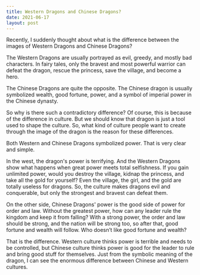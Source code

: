 ```yaml
---
title: Western Dragons and Chinese Dragons?
date: 2021-06-17
layout: post
---
```


Recently, I suddenly thought about what is the difference between the images of Western Dragons and Chinese Dragons?

The Western Dragons are usually portrayed as evil, greedy, and mostly bad characters. In fairy tales, only the bravest and most powerful warrior can defeat the dragon, rescue the princess, save the village, and become a hero.

The Chinese Dragons are quite the opposite. The Chinese dragon is usually symbolized wealth, good fortune, power, and a symbol of imperial power in the Chinese dynasty.

So why is there such a contradictory difference? Of course, this is because of the difference in culture. But we should know that dragon is just a tool used to shape the culture. So, what kind of culture people want to create through the image of the dragon is the reason for these differences.

Both Western and Chinese Dragons symbolized power. That is very clear and simple.

In the west, the dragon's power is terrifying. And the Western Dragons show what happens when great power meets total selfishness. If you gain unlimited power, would you destroy the village, kidnap the princess, and take all the gold for yourself? Even the village, the girl, and the gold are totally useless for dragons. So, the culture makes dragons evil and conquerable, but only the strongest and bravest can defeat them.

On the other side, Chinese Dragons' power is the good side of power for order and law. Without the greatest power, how can any leader rule the kingdom and keep it from falling? With a strong power, the order and law should be strong, and the nation will be strong too, so after that, good fortune and wealth will follow. Who doesn’t like good fortune and wealth?

That is the difference. Western culture thinks power is terrible and needs to be controlled, but Chinese culture thinks power is good for the leader to rule and bring good stuff for themselves. Just from the symbolic meaning of the dragon, I can see the enormous difference between Chinese and Western cultures.
